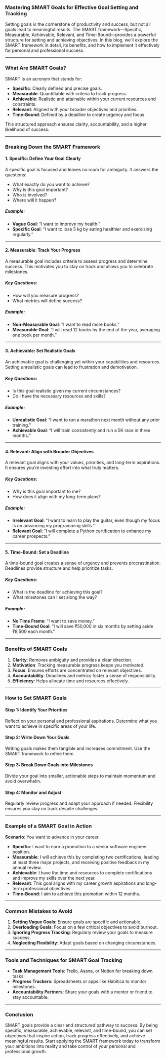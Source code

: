 ### **Mastering SMART Goals for Effective Goal Setting and Tracking**

Setting goals is the cornerstone of productivity and success, but not all goals lead to meaningful results. The SMART framework—Specific, Measurable, Achievable, Relevant, and Time-Bound—provides a powerful structure for setting and achieving objectives. In this blog, we’ll explore the SMART framework in detail, its benefits, and how to implement it effectively for personal and professional success.

---

### **What Are SMART Goals?**

SMART is an acronym that stands for:
- **Specific**: Clearly defined and precise goals.
- **Measurable**: Quantifiable with criteria to track progress.
- **Achievable**: Realistic and attainable within your current resources and constraints.
- **Relevant**: Aligned with your broader objectives and priorities.
- **Time-Bound**: Defined by a deadline to create urgency and focus.

This structured approach ensures clarity, accountability, and a higher likelihood of success.

---

### **Breaking Down the SMART Framework**

#### **1. Specific: Define Your Goal Clearly**
A specific goal is focused and leaves no room for ambiguity. It answers the questions:
- What exactly do you want to achieve?
- Why is this goal important?
- Who is involved?
- Where will it happen?

##### **Example:**
- **Vague Goal**: “I want to improve my health.”
- **Specific Goal**: “I want to lose 5 kg by eating healthier and exercising regularly.”

---

#### **2. Measurable: Track Your Progress**
A measurable goal includes criteria to assess progress and determine success. This motivates you to stay on track and allows you to celebrate milestones.

##### **Key Questions:**
- How will you measure progress?
- What metrics will define success?

##### **Example:**
- **Non-Measurable Goal**: “I want to read more books.”
- **Measurable Goal**: “I will read 12 books by the end of the year, averaging one book per month.”

---

#### **3. Achievable: Set Realistic Goals**
An achievable goal is challenging yet within your capabilities and resources. Setting unrealistic goals can lead to frustration and demotivation.

##### **Key Questions:**
- Is this goal realistic given my current circumstances?
- Do I have the necessary resources and skills?

##### **Example:**
- **Unrealistic Goal**: “I want to run a marathon next month without any prior training.”
- **Achievable Goal**: “I will train consistently and run a 5K race in three months.”

---

#### **4. Relevant: Align with Broader Objectives**
A relevant goal aligns with your values, priorities, and long-term aspirations. It ensures you’re investing effort into what truly matters.

##### **Key Questions:**
- Why is this goal important to me?
- How does it align with my long-term plans?

##### **Example:**
- **Irrelevant Goal**: “I want to learn to play the guitar, even though my focus is on advancing my programming skills.”
- **Relevant Goal**: “I will complete a Python certification to enhance my career prospects.”

---

#### **5. Time-Bound: Set a Deadline**
A time-bound goal creates a sense of urgency and prevents procrastination. Deadlines provide structure and help prioritize tasks.

##### **Key Questions:**
- What is the deadline for achieving this goal?
- What milestones can I set along the way?

##### **Example:**
- **No Time Frame**: “I want to save money.”
- **Time-Bound Goal**: “I will save ₹50,000 in six months by setting aside ₹8,500 each month.”

---

### **Benefits of SMART Goals**

1. **Clarity**: Removes ambiguity and provides a clear direction.
2. **Motivation**: Tracking measurable progress keeps you motivated.
3. **Focus**: Ensures efforts are concentrated on relevant objectives.
4. **Accountability**: Deadlines and metrics foster a sense of responsibility.
5. **Efficiency**: Helps allocate time and resources effectively.

---

### **How to Set SMART Goals**

#### **Step 1: Identify Your Priorities**
Reflect on your personal and professional aspirations. Determine what you want to achieve in specific areas of your life.

#### **Step 2: Write Down Your Goals**
Writing goals makes them tangible and increases commitment. Use the SMART framework to refine them.

#### **Step 3: Break Down Goals into Milestones**
Divide your goal into smaller, actionable steps to maintain momentum and avoid overwhelm.

#### **Step 4: Monitor and Adjust**
Regularly review progress and adapt your approach if needed. Flexibility ensures you stay on track despite challenges.

---

### **Example of a SMART Goal in Action**

**Scenario**: You want to advance in your career.
- **Specific**: I want to earn a promotion to a senior software engineer position.
- **Measurable**: I will achieve this by completing two certifications, leading at least three major projects, and receiving positive feedback in my annual review.
- **Achievable**: I have the time and resources to complete certifications and improve my skills over the next year.
- **Relevant**: This goal aligns with my career growth aspirations and long-term professional objectives.
- **Time-Bound**: I aim to achieve this promotion within 12 months.

---

### **Common Mistakes to Avoid**

1. **Setting Vague Goals**: Ensure goals are specific and actionable.
2. **Overloading Goals**: Focus on a few critical objectives to avoid burnout.
3. **Ignoring Progress Tracking**: Regularly review your goals to measure success.
4. **Neglecting Flexibility**: Adapt goals based on changing circumstances.

---

### **Tools and Techniques for SMART Goal Tracking**

- **Task Management Tools**: Trello, Asana, or Notion for breaking down tasks.
- **Progress Trackers**: Spreadsheets or apps like Habitica to monitor milestones.
- **Accountability Partners**: Share your goals with a mentor or friend to stay accountable.

---

### **Conclusion**

SMART goals provide a clear and structured pathway to success. By being specific, measurable, achievable, relevant, and time-bound, you can set objectives that inspire action, track progress effectively, and achieve meaningful results. Start applying the SMART framework today to transform your ambitions into reality and take control of your personal and professional growth.